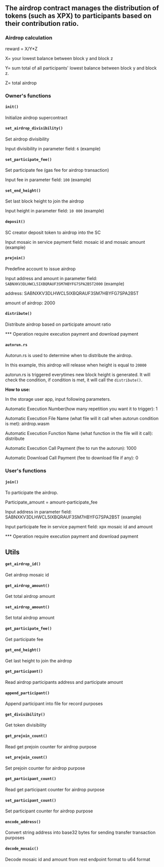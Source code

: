 ## The airdrop contract manages the distribution of tokens (such as XPX) to participants based on their contribution ratio. 

### Airdrop calculation

reward = X/Y*Z

X= your lowest balance between block y and block z

Y= sum total of all participants' lowest balance between block y and block z.

Z= total airdrop

### Owner's functions

#### ```init()```

Initialize airdrop supercontract

#### ```set_airdrop_divisibility()```

Set airdrop divisibility

Input divisibility in parameter field: ```6``` (example)

#### ```set_participate_fee()```

Set participate fee (gas fee for airdrop transaction)

Input fee in parameter field: ```100``` (example)

#### ```set_end_height()```

Set last block height to join the airdrop

Input height in parameter field: ```10 000``` (example)

#### ```deposit()```

SC creator deposit token to airdrop into the SC

Input mosaic in service payment field: mosaic id and mosaic amount (example)

#### ```prejoin()```

Predefine account to issue airdrop

Input address and amount in parameter field:
```SABNXKV3DLHWCL5IXBQRAUF3SM7HBYFG7SPA2B5T2000``` (example)

address: SABNXKV3DLHWCL5IXBQRAUF3SM7HBYFG7SPA2B5T

amount of airdrop: 2000

#### ```distribute()```

Distribute airdrop based on participate amount ratio

*** Operation require execution payment and download payment

#### ```autorun.rs```

Autorun.rs is used to determine when to distribute the airdrop.

In this example, this airdrop will release when height is equal to ```20000```

autorun.rs is triggered everytimes new block height is generated. It will check the condition, if condition is met, it will call the ```distribute()```.

**How to use:**

In the storage user app, input following parameters.

Automatic Execution Number(how many repetition you want it to trigger): 1

Automatic Execution File Name (what file will it call when autorun condition is met): airdrop.wasm

Automatic Execution Function Name (what function in the file will it call): distribute

Automatic Execution Call Payment (fee to run the autorun): 1000 

Automatic Download Call Payment (fee to download file if any): 0 


### User's functions
#### ```join()```

To participate the airdrop.

Participate_amount = amount-participate_fee

Input address in parameter field: SABNXKV3DLHWCL5IXBQRAUF3SM7HBYFG7SPA2B5T (example)

Input participate fee in service payment field: xpx mosaic id and amount

*** Operation require execution payment and download payment

## Utils
#### ```get_airdrop_id()```

Get airdrop mosaic id

#### ```get_airdrop_amount()```

Get total airdrop amount

#### ```set_airdrop_amount()```

Set total airdrop amount

#### ```get_participate_fee()```

Get participate fee

#### ```get_end_height()```

Get last height to join the airdrop

#### ```get_participant()```

Read airdrop participants address and participate amount

#### ```append_participant()```

Append participant into file for record purposes

#### ```get_divisibility()```

Get token divisibility

#### ```get_prejoin_count()```

Read get prejoin counter for airdrop purpose

#### ```set_prejoin_count()```

Set prejoin counter for airdrop purpose

#### ```get_participant_count()```

Read get participant counter for airdrop purpose

#### ```set_participant_count()```

Set participant counter for airdrop purpose

#### ```encode_address()```

Convert string address into base32 bytes for sending  transfer transaction purposes

#### ```decode_mosaic()```

Decode mosaic id and amount from rest endpoint format to u64 format
